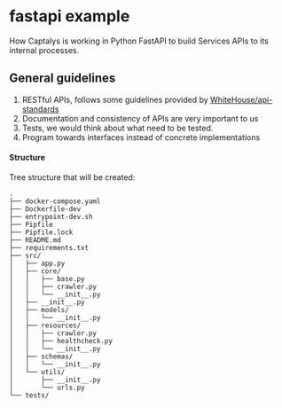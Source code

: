 # fastapi example 

How Captalys is working in Python FastAPI to build Services APIs to its internal processes.

## General guidelines

1. RESTful APIs, follows some guidelines provided by [WhiteHouse/api-standards](https://github.com/WhiteHouse/api-standards)
2. Documentation and consistency of APIs are very important to us
3. Tests, we would think about what need to be tested.
4. Program towards interfaces instead of concrete implementations

#### Structure

Tree structure that will be created:

```shell script
.
├── docker-compose.yaml
├── Dockerfile-dev
├── entrypoint-dev.sh
├── Pipfile
├── Pipfile.lock
├── README.md
├── requirements.txt
├── src/
│   ├── app.py
│   ├── core/
│   │   ├── base.py
│   │   ├── crawler.py
│   │   └── __init__.py
│   ├── __init__.py
│   ├── models/
│   │   └── __init__.py
│   ├── resources/
│   │   ├── crawler.py
│   │   ├── healthcheck.py
│   │   └── __init__.py
│   ├── schemas/
│   │   └── __init__.py
│   └── utils/
│       ├── __init__.py
│       └── urls.py
└── tests/

```
